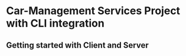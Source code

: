 # Car-Management Services Project with CLI integration

## Getting started with Client and Server

<!---  
Specifications
- Create a new GIT repository in your private space.
- Use Typescript
REST-Application
The REST-Application provides an interface to interact with Client-Application.
All the data must be stored in a database (MongoDB).
The following information should be saved:
- Manufacturer (ID, Name)
- Models of manufacturer (Name)
Example:
- 1 Audi
     o A3
     o A4
      o Q5
- 2 VW
    o Passat
    o Golf
    o Jetta
Client-Application (Console Application)
The Client-Application haven’t any GUI.
You can interact only with console commands.
The following commands must be supported:
- “c” – Create a new manufacturer (Name)
- “l” – List all manufacturers (ID, Name, Number of models)
- “d” – Delete a manufacturer by ID
- “v" – View all models of manufacturer by manufacturer-ID
- “a” – Add a new model (Name) by manufacturer-ID
- “h” – Show help
The Client-Application have an offline support.
If the REST service is offline or not reachable, the user can con􀆟nue to work with the Client-
Application. As soon as the REST service is available again, all changes will be synchronized.
Notice: A another instance of application could have updated the data online. You must be merge the local storage.
-->
